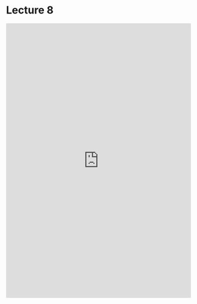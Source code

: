 # Lecture 8

<!-- ## Margin Notes -->



<embed src="https://shx-haah.github.io/notes/lecture_notes/cmput501/Scribed8.pdf" type="application/pdf" width="100%" height="750px"/>